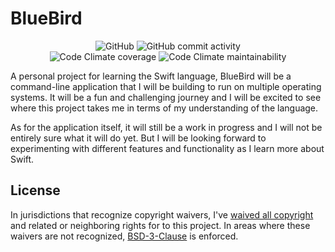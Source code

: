 # BlueBird

<p align="center">
<img alt="GitHub" src="https://img.shields.io/github/license/tonytins/BlueBird"> <img alt="GitHub commit activity" src="https://img.shields.io/github/commit-activity/w/tonytins/BlueBird"> <br> <img alt="Code Climate coverage" src="https://img.shields.io/codeclimate/coverage/tonytins/BlueBird"> <img alt="Code Climate maintainability" src="https://img.shields.io/codeclimate/maintainability-percentage/tonytins/BlueBird">
</p>

A personal project for learning the Swift language, BlueBird will be a command-line application that I will be building to run on multiple operating systems. It will be a fun and challenging journey and I will be excited to see where this project takes me in terms of my understanding of the language.

As for the application itself, it will still be a work in progress and I will not be entirely sure what it will do yet. But I will be looking forward to experimenting with different features and functionality as I learn more about Swift.

## License

In jurisdictions that recognize copyright waivers, I've [waived all copyright](LICENSE-WAIVER) and related or neighboring rights for to this project. In areas where these waivers are not recognized, [BSD-3-Clause](LICENSE-BSD) is enforced.
